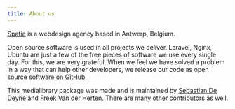 ```yaml
---
title: About us
---
```


[Spatie](https://spatie.be) is a webdesign agency based in Antwerp, Belgium.

Open source software is used in all projects we deliver. Laravel, Nginx, Ubuntu are just a few 
of the free pieces of software we use every single day. For this, we are very grateful. 
When we feel we have solved a problem in a way that can help other developers, 
we release our code as open source software [on GitHub](https://spatie.be/opensource).

This medialibrary package was made and is maintained by [Sebastian De Deyne](https://twitter.com/sebdedeyne) 
and [Freek Van der Herten](https://twitter.com/freekmurze). There are 
[many other contributors](https://github.com/spatie/laravel-medialibrary/graphs/contributors) as well.
